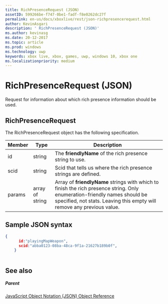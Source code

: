 ```yaml
---
title: RichPresenceRequest (JSON)
assetID: 599266be-f747-0be1-fadf-f8e0262dc27f
permalink: en-us/docs/xboxlive/rest/json-richpresencerequest.html
author: KevinAsgari
description: ' RichPresenceRequest (JSON)'
ms.author: kevinasg
ms.date: 20-12-2017
ms.topic: article
ms.prod: windows
ms.technology: uwp
keywords: xbox live, xbox, games, uwp, windows 10, xbox one
ms.localizationpriority: medium
---
```



# RichPresenceRequest (JSON)
Request for information about which rich presence information should be used. 
<a id="ID4EN"></a>

 
## RichPresenceRequest
 
The RichPresenceRequest object has the following specification.
 
| Member| Type| Description| 
| --- | --- | --- | 
| id| string| The <b>friendlyName</b> of the rich presence string to use.| 
| scid| string| Scid that tells us where the rich presence strings are defined.| 
| params| array of string| Array of <b>friendlyName</b> strings with which to finish the rich presence string. Only enumeration-friendly names should be specified, not stats. Leaving this empty will remove any previous value.| 
  
<a id="ID4EDC"></a>

 
## Sample JSON syntax
 

```json
{
      id:"playingMapWeapon",
      scid:"abba0123-08ba-48ca-9f1a-21627b189b0f",
    }
    
```

  
<a id="ID4EMC"></a>

 
## See also
 
<a id="ID4EOC"></a>

 
##### Parent 

[JavaScript Object Notation (JSON) Object Reference](atoc-xboxlivews-reference-json.md)

   